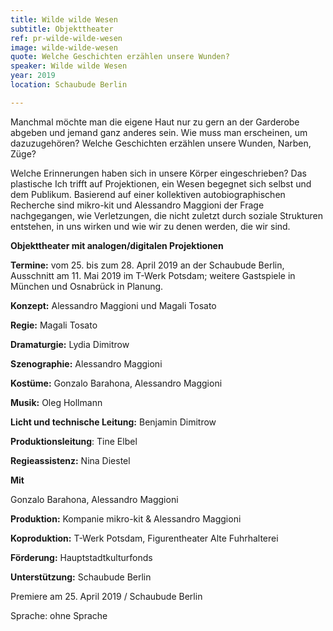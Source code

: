 ```yaml
---
title: Wilde wilde Wesen
subtitle: Objekttheater
ref: pr-wilde-wilde-wesen
image: wilde-wilde-wesen
quote: Welche Geschichten erzählen unsere Wunden?
speaker: Wilde wilde Wesen
year: 2019
location: Schaubude Berlin

---
```


Manchmal möchte man die eigene Haut nur zu gern an der Garderobe abgeben und jemand ganz anderes sein.
Wie muss man erscheinen, um dazuzugehören?
Welche Geschichten erzählen unsere Wunden, Narben, Züge?  


Welche Erinnerungen haben sich in unsere Körper eingeschrieben? Das plastische Ich trifft auf Projektionen, ein Wesen begegnet sich selbst und dem Publikum. Basierend auf einer kollektiven autobiographischen Recherche sind mikro-kit und Alessandro Maggioni der Frage nachgegangen, wie Verletzungen, die nicht zuletzt durch soziale Strukturen entstehen, in uns wirken und wie wir zu denen werden, die wir sind.

**Objekttheater mit analogen/digitalen Projektionen**

**Termine:** vom 25. bis zum 28. April 2019 an der Schaubude Berlin, Ausschnitt am 11. Mai 2019 im T-Werk Potsdam; weitere Gastspiele in München und Osnabrück in Planung.

**Konzept:** Alessandro Maggioni und Magali Tosato

**Regie:** Magali Tosato

**Dramaturgie:** Lydia Dimitrow

**Szenographie:** Alessandro Maggioni

**Kostüme:** Gonzalo Barahona, Alessandro Maggioni

**Musik:** Oleg Hollmann

**Licht und technische Leitung:** Benjamin Dimitrow

**Produktionsleitung**: Tine Elbel

**Regieassistenz:** Nina Diestel


**Mit**

Gonzalo Barahona, Alessandro Maggioni

**Produktion:** Kompanie mikro-kit & Alessandro Maggioni

**Koproduktion:** T-Werk Potsdam, Figurentheater Alte Fuhrhalterei

**Förderung:** Hauptstadtkulturfonds

**Unterstützung:** Schaubude Berlin


Premiere am 25. April 2019 / Schaubude Berlin

Sprache: ohne Sprache
